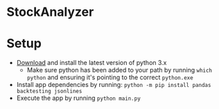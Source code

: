 # StockAnalyzer

# Setup
* [Download](https://www.python.org/downloads/) and install the latest version of python 3.x
    * Make sure python has been added to your path by running `which python` and ensuring it's pointing to the correct `python.exe`
* Install app dependencies by running: `python -m pip install pandas backtesting jsonlines`
* Execute the app by running `python main.py`